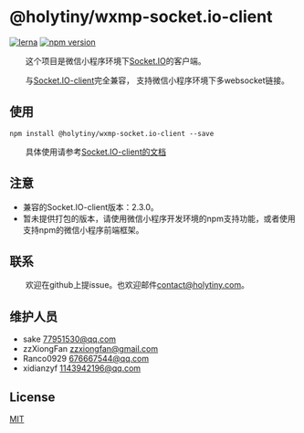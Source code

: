 
# @holytiny/wxmp-socket.io-client

[![lerna](https://img.shields.io/badge/maintained%20with-lerna-cc00ff.svg)](https://lerna.js.org/)
[![npm version](https://badge.fury.io/js/%40holytiny%2Fwxmp-socket.io-client.svg)](https://badge.fury.io/js/%40holytiny%2Fwxmp-socket.io-client)

&emsp;&emsp;这个项目是微信小程序环境下[Socket.IO](http://github.com/socketio/socket.io)的客户端。

&emsp;&emsp;与[Socket.IO-client](https://socket.io/docs/client-api/)完全兼容，
支持微信小程序环境下多websocket链接。

## 使用
```$xslt
npm install @holytiny/wxmp-socket.io-client --save
```
&emsp;&emsp;具体使用请参考[Socket.IO-client的文档](https://socket.io/docs/client-api/)

## 注意

- 兼容的Socket.IO-client版本：2.3.0。
- 暂未提供打包的版本，请使用微信小程序开发环境的npm支持功能，或者使用支持npm的微信小程序前端框架。

## 联系
&emsp;&emsp;欢迎在github上提issue。也欢迎邮件<contact@holytiny.com>。

## 维护人员
- sake <77951530@qq.com>
- zzXiongFan <zzxiongfan@gmail.com>
- Ranco0929 <676667544@qq.com>
- xidianzyf <1143942196@qq.com>

## License

[MIT](/LICENSE)
